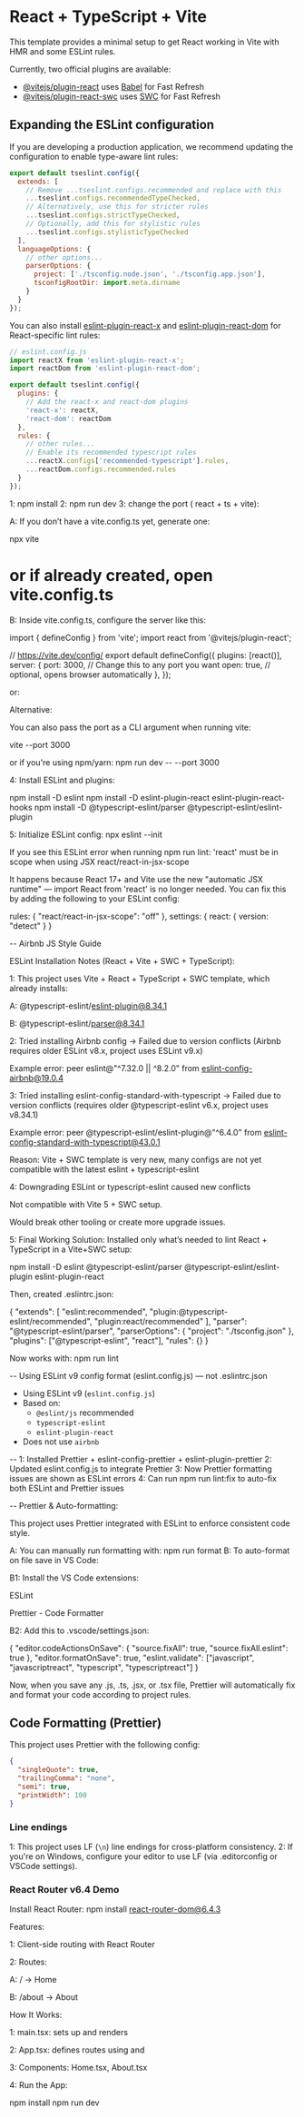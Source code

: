 # React + TypeScript + Vite

This template provides a minimal setup to get React working in Vite with HMR and some ESLint rules.

Currently, two official plugins are available:

- [@vitejs/plugin-react](https://github.com/vitejs/vite-plugin-react/blob/main/packages/plugin-react) uses [Babel](https://babeljs.io/) for Fast Refresh
- [@vitejs/plugin-react-swc](https://github.com/vitejs/vite-plugin-react/blob/main/packages/plugin-react-swc) uses [SWC](https://swc.rs/) for Fast Refresh

## Expanding the ESLint configuration

If you are developing a production application, we recommend updating the configuration to enable type-aware lint rules:

```js
export default tseslint.config({
  extends: [
    // Remove ...tseslint.configs.recommended and replace with this
    ...tseslint.configs.recommendedTypeChecked,
    // Alternatively, use this for stricter rules
    ...tseslint.configs.strictTypeChecked,
    // Optionally, add this for stylistic rules
    ...tseslint.configs.stylisticTypeChecked
  ],
  languageOptions: {
    // other options...
    parserOptions: {
      project: ['./tsconfig.node.json', './tsconfig.app.json'],
      tsconfigRootDir: import.meta.dirname
    }
  }
});
```

You can also install [eslint-plugin-react-x](https://github.com/Rel1cx/eslint-react/tree/main/packages/plugins/eslint-plugin-react-x) and [eslint-plugin-react-dom](https://github.com/Rel1cx/eslint-react/tree/main/packages/plugins/eslint-plugin-react-dom) for React-specific lint rules:

```js
// eslint.config.js
import reactX from 'eslint-plugin-react-x';
import reactDom from 'eslint-plugin-react-dom';

export default tseslint.config({
  plugins: {
    // Add the react-x and react-dom plugins
    'react-x': reactX,
    'react-dom': reactDom
  },
  rules: {
    // other rules...
    // Enable its recommended typescript rules
    ...reactX.configs['recommended-typescript'].rules,
    ...reactDom.configs.recommended.rules
  }
});
```

1: npm install
2: npm run dev
3: change the port ( react + ts + vite):

A: If you don’t have a vite.config.ts yet, generate one:

npx vite

# or if already created, open vite.config.ts

B: Inside vite.config.ts, configure the server like this:

import { defineConfig } from 'vite';
import react from '@vitejs/plugin-react';

// https://vite.dev/config/
export default defineConfig({
plugins: [react()],
server: {
port: 3000, // Change this to any port you want
open: true, // optional, opens browser automatically
},
});

or:

Alternative:

You can also pass the port as a CLI argument when running vite:

vite --port 3000

or if you're using npm/yarn: npm run dev -- --port 3000

4: Install ESLint and plugins:

npm install -D eslint
npm install -D eslint-plugin-react eslint-plugin-react-hooks
npm install -D @typescript-eslint/parser @typescript-eslint/eslint-plugin

5: Initialize ESLint config: npx eslint --init

If you see this ESLint error when running npm run lint: 'react' must be in scope when using JSX react/react-in-jsx-scope

It happens because React 17+ and Vite use the new "automatic JSX runtime" — import React from 'react' is no longer needed.
You can fix this by adding the following to your ESLint config:

rules: { "react/react-in-jsx-scope": "off" },
settings: { react: { version: "detect" } }

-- Airbnb JS Style Guide

ESLint Installation Notes (React + Vite + SWC + TypeScript):

1: This project uses Vite + React + TypeScript + SWC template, which already installs:

A: @typescript-eslint/eslint-plugin@8.34.1

B: @typescript-eslint/parser@8.34.1

2: Tried installing Airbnb config → Failed due to version conflicts (Airbnb requires older ESLint v8.x, project uses ESLint v9.x)

Example error:
peer eslint@"^7.32.0 || ^8.2.0" from eslint-config-airbnb@19.0.4

3: Tried installing eslint-config-standard-with-typescript → Failed due to version conflicts (requires older @typescript-eslint v6.x, project uses v8.34.1)

Example error:
peer @typescript-eslint/eslint-plugin@"^6.4.0" from eslint-config-standard-with-typescript@43.0.1

Reason: Vite + SWC template is very new, many configs are not yet compatible with the latest eslint + typescript-eslint

4: Downgrading ESLint or typescript-eslint caused new conflicts

Not compatible with Vite 5 + SWC setup.

Would break other tooling or create more upgrade issues.

5: Final Working Solution:
Installed only what’s needed to lint React + TypeScript in a Vite+SWC setup:

npm install -D eslint @typescript-eslint/parser @typescript-eslint/eslint-plugin eslint-plugin-react

Then, created .eslintrc.json:

{
"extends": [
"eslint:recommended",
"plugin:@typescript-eslint/recommended",
"plugin:react/recommended"
],
"parser": "@typescript-eslint/parser",
"parserOptions": {
"project": "./tsconfig.json"
},
"plugins": ["@typescript-eslint", "react"],
"rules": {}
}

Now works with: npm run lint

-- Using ESLint v9 config format (eslint.config.js) — not .eslintrc.json

- Using ESLint v9 (`eslint.config.js`)
- Based on:
  - `@eslint/js` recommended
  - `typescript-eslint`
  - `eslint-plugin-react`
- Does not use `airbnb`

--
1: Installed Prettier + eslint-config-prettier + eslint-plugin-prettier
2: Updated eslint.config.js to integrate Prettier
3: Now Prettier formatting issues are shown as ESLint errors
4: Can run npm run lint:fix to auto-fix both ESLint and Prettier issues

--
Prettier & Auto-formatting:

This project uses Prettier integrated with ESLint to enforce consistent code style.

A: You can manually run formatting with: npm run format
B: To auto-format on file save in VS Code:

B1: Install the VS Code extensions:

ESLint

Prettier - Code Formatter

B2: Add this to .vscode/settings.json:

{
"editor.codeActionsOnSave": {
"source.fixAll": true,
"source.fixAll.eslint": true
},
"editor.formatOnSave": true,
"eslint.validate": ["javascript", "javascriptreact", "typescript", "typescriptreact"]
}

Now, when you save any .js, .ts, .jsx, or .tsx file, Prettier will automatically fix and format your code according to project rules.

## Code Formatting (Prettier)

This project uses Prettier with the following config:

```json
{
  "singleQuote": true,
  "trailingComma": "none",
  "semi": true,
  "printWidth": 100
}
```

### Line endings

1: This project uses LF (`\n`) line endings for cross-platform consistency.
2: If you're on Windows, configure your editor to use LF (via .editorconfig or VSCode settings).

### React Router v6.4 Demo

Install React Router: npm install react-router-dom@6.4.3

Features:

1: Client-side routing with React Router

2: Routes:

A: / → Home

B: /about → About

How It Works:

1: main.tsx: sets up <BrowserRouter> and renders <App />

2: App.tsx: defines routes using <Routes> and <Route>

3: Components: Home.tsx, About.tsx

4: Run the App:

npm install
npm run dev
